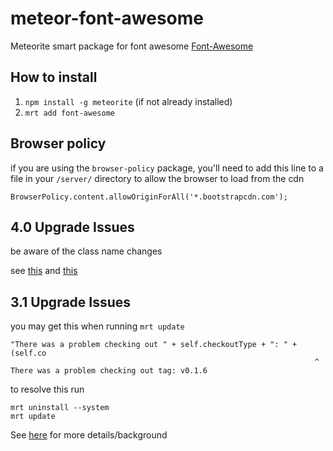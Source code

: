 meteor-font-awesome
===================

Meteorite smart package for font awesome
[Font-Awesome](http://fortawesome.github.com/Font-Awesome/)

## How to install
1. `npm install -g meteorite` (if not already installed)
2. `mrt add font-awesome`

## Browser policy
if you are using the `browser-policy` package, you'll need to add this line to a file in your `/server/` directory to allow the browser to load from the cdn
```
BrowserPolicy.content.allowOriginForAll('*.bootstrapcdn.com');
```


## 4.0 Upgrade Issues
be aware of the class name changes

see [this](http://fortawesome.github.io/Font-Awesome/whats-new/) and [this](https://github.com/FortAwesome/Font-Awesome/wiki/Upgrading-from-3.2.1-to-4)


## 3.1 Upgrade Issues
you may get this when running `mrt update`

```
"There was a problem checking out " + self.checkoutType + ": " + (self.co
                                                                    ^
There was a problem checking out tag: v0.1.6
```

to resolve this run

```
mrt uninstall --system
mrt update
```

See [here](https://github.com/nate-strauser/meteor-font-awesome/issues/5) for more details/background
